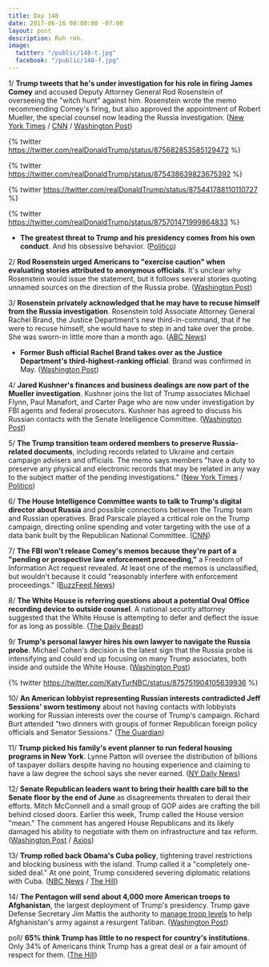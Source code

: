 ```yaml
---
title: Day 148
date: 2017-06-16 00:00:00 -07:00
layout: post
description: Ruh roh.
image:
  twitter: "/public/148-t.jpg"
  facebook: "/public/148-f.jpg"
---
```


1/ **Trump tweets that he's under investigation for his role in firing James Comey** and accused Deputy Attorney General Rod Rosenstein of overseeing the "witch hunt" against him. Rosenstein wrote the memo recommending Comey's firing, but also approved the appointment of Robert Mueller, the special counsel now leading the Russia investigation. ([New York Times](https://www.nytimes.com/2017/06/16/us/politics/trump-investigation-comey-russia.html) / [CNN](http://www.cnn.com/2017/06/16/politics/donald-trump-james-comey-investigated/index.html) / [Washington Post](https://www.washingtonpost.com/politics/courts_law/trump-lashes-out-at-bad-conflicted-russia-investigators/2017/06/16/4d74320c-5265-11e7-b74e-0d2785d3083d_story.html))

{% twitter https://twitter.com/realDonaldTrump/status/875682853585129472 %}

{% twitter https://twitter.com/realDonaldTrump/status/875438639823675392 %}

{% twitter https://twitter.com/realDonaldTrump/status/875441788110110727 %}

{% twitter https://twitter.com/realDonaldTrump/status/875701471999864833 %}

* **The greatest threat to Trump and his presidency comes from his own conduct**. And his obsessive behavior. ([Politico](http://www.politico.com/story/2017/06/15/trump-russia-investigation-obsession-239614))

2/ **Rod Rosenstein urged Americans to "exercise caution" when evaluating stories attributed to anonymous officials**. It's unclear why Rosenstein would issue the statement, but it follows several stories quoting unnamed sources on the direction of the Russia probe. ([Washington Post](https://www.washingtonpost.com/news/morning-mix/wp/2017/06/16/rod-rosenstein-issues-cryptic-warning-about-truth-of-stories-attributed-to-anonymous-officials/))

3/ **Rosenstein privately acknowledged that he may have to recuse himself from the Russia investigation**. Rosenstein told Associate Attorney General Rachel Brand, the Justice Department's new third-in-command, that if he were to recuse himself, she would have to step in and take over the probe. She was sworn-in little more than a month ago. ([ABC News](http://abcnews.go.com/Politics/deputy-attorney-general-privately-acknowledges-recuse-russia-probe/story?id=48080253))

* **Former Bush official Rachel Brand takes over as the Justice Department's third-highest-ranking official**. Brand was confirmed in May. ([Washington Post](https://www.washingtonpost.com/world/national-security/former-bush-official-rachel-brand-takes-over-no-3-position-at-justice-dept/2017/05/25/75e3aa80-40bb-11e7-8c25-44d09ff5a4a8_story.html))

4/ **Jared Kushner's finances and business dealings are now part of the Mueller investigation**. Kushner joins the list of Trump associates Michael Flynn, Paul Manafort, and Carter Page who are now under investigation by FBI agents and federal prosecutors. Kushner has agreed to discuss his Russian contacts with the Senate Intelligence Committee. ([Washington Post](https://www.washingtonpost.com/world/national-security/special-counsel-is-investigating-jared-kushners-business-dealings/2017/06/15/5d9a32c6-51f2-11e7-91eb-9611861a988f_story.html))

5/ **The Trump transition team ordered members to preserve Russia-related documents**, including records related to Ukraine and certain campaign advisers and officials. The memo says members "have a duty to preserve any physical and electronic records that may be related in any way to the subject matter of the pending investigations." ([New York Times](https://www.nytimes.com/2017/06/16/us/politics/trump-transition-team-russia-inquiry.html) / [Politico](http://www.politico.com/story/2017/06/15/trump-transition-aides-volunteers-save-russia-documents-239624))

6/ **The House Intelligence Committee wants to talk to Trump's digital director about Russia** and possible connections between the Trump team and Russian operatives. Brad Parscale played a critical role on the Trump campaign, directing online spending and voter targeting with the use of a data bank built by the Republican National Committee. ([CNN](http://www.cnn.com/2017/06/16/politics/russia-investigators-trump-digital-director/))

7/ **The FBI won't release Comey's memos because they're part of a "pending or prospective law enforcement proceeding,"** a Freedom of Information Act request revealed. At least one of the memos is unclassified, but wouldn't because it could "reasonably interfere with enforcement proceedings." ([BuzzFeed News](https://www.buzzfeed.com/claudiakoerner/the-fbi-wont-release-comeys-trump-memos-because-theyre-part))

8/ **The White House is referring questions about a potential Oval Office recording device to outside counsel**. A national security attorney suggested that the White House is attempting to defer and deflect the issue for as long as possible. ([The Daily Beast](http://www.thedailybeast.com/team-trump-oval-office-tapes-talk-to-my-lawyer-10))

9/ **Trump's personal lawyer hires his own lawyer to navigate the Russia probe**. Michael Cohen's decision is the latest sign that the Russia probe is intensifying and could end up focusing on many Trump associates, both inside and outside the White House. ([Washington Post](https://www.washingtonpost.com/news/post-politics/wp/2017/06/16/trumps-personal-lawyer-michael-cohen-hires-his-own-lawyer-in-russia-probe/))

{% twitter https://twitter.com/KatyTurNBC/status/875751904105639936 %}

10/ **An American lobbyist representing Russian interests contradicted Jeff Sessions' sworn testimony** about not having contacts with lobbyists working for Russian interests over the course of Trump's campaign. Richard Burt attended "two dinners with groups of former Republican foreign policy officials and Senator Sessions." ([The Guardian](https://www.theguardian.com/us-news/2017/jun/15/lobbyist-russian-interests-jeff-sessions-testimony))

11/ **Trump picked his family's event planner to run federal housing programs in New York**. Lynne Patton will oversee the distribution of billions of taxpayer dollars despite having no housing experience and claiming to have a law degree the school says she never earned. ([NY Daily News](http://www.nydailynews.com/news/politics/trump-chooses-family-event-planner-run-n-y-housing-programs-article-1.3251314))

12/ **Senate Republican leaders want to bring their health care bill to the Senate floor by the end of June** as disagreements threaten to derail their efforts. Mitch McConnell and a small group of GOP aides are crafting the bill behind closed doors. Earlier this week, Trump called the House version "mean." The comment has angered House Republicans and its likely damaged his ability to negotiate with them on infrastructure and tax reform. ([Washington Post](https://www.washingtonpost.com/powerpost/gop-senate-leaders-aim-to-bring-health-care-legislation-to-the-floor-by-the-end-of-june/2017/06/15/29d26220-51d8-11e7-91eb-9611861a988f_story.html) / [Axios](https://www.axios.com/hill-gop-stunned-disappointed-trump-called-their-bill-mean-2442335526.html))

13/ **Trump rolled back Obama's Cuba policy**, tightening travel restrictions and blocking business with the island. Trump called it a "completely one-sided deal." At one point, Trump considered severing diplomatic relations with Cuba. ([NBC News](http://www.nbcnews.com/politics/white-house/trump-announces-changes-travel-trade-policies-cuba-n773386) / [The Hill](http://thehill.com/homenews/administration/338186-exclusive-trump-officials-considered-ultimatum-to-cuba))

14/ **The Pentagon will send about 4,000 more American troops to Afghanistan**, the largest deployment of Trump's presidency. Trump gave Defense Secretary Jim Mattis the authority to [manage troop levels](https://whatthefuckjusthappenedtoday.com/2017/06/14/Day-146/#5-trump-gave-the-pentagon-authority) to help Afghanistan's army against a resurgent Taliban. ([Washington Post](https://www.washingtonpost.com/world/national-security/apnewsbreak-us-to-send-almost-4000-troops-to-afghanistan/2017/06/15/bfa6cb72-522f-11e7-b74e-0d2785d3083d_story.html))

poll/ **65% think Trump has little to no respect for country's institutions**. Only 34% of Americans think Trump has a great deal or a fair amount of respect for them. ([The Hill](http://thehill.com/homenews/administration/337899-poll-majority-thinks-trump-has-little-to-no-respect-for-countrys))